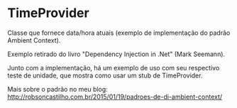 # TimeProvider
Classe que fornece data/hora atuais (exemplo de implementação do padrão Ambient Context). 

Exemplo retirado do livro "Dependency Injection in .Net" (Mark Seemann).

Junto com a implementação, há um exemplo de uso com seu respectivo teste de unidade, que mostra como usar um stub de TimeProvider.

Mais sobre o padrão no meu blog:
http://robsoncastilho.com.br/2015/01/19/padroes-de-di-ambient-context/
